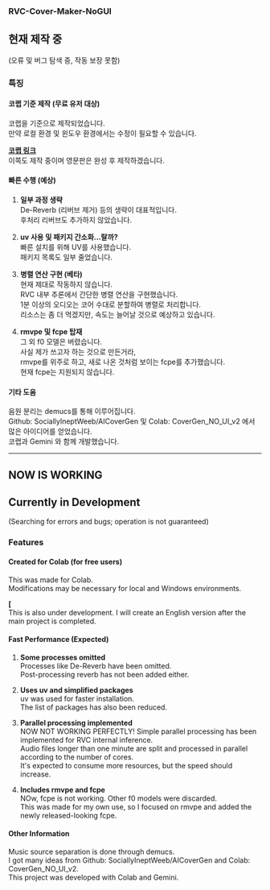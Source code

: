 ### **RVC-Cover-Maker-NoGUI**

## 현재 제작 중  
(오류 및 버그 탐색 중, 작동 보장 못함)

### 특징  

#### 코랩 기준 제작 (무료 유저 대상)  
코랩을 기준으로 제작되었습니다.  
만약 로컬 환경 및 윈도우 환경에서는 수정이 필요할 수 있습니다.

**[코랩 링크](https://colab.research.google.com/drive/1PWDahtAg0XzOaT2r8bDxmxxXC38Z72Oq)**  
이쪽도 제작 중이며 영문판은 완성 후 제작하겠습니다.

#### 빠른 수행 (예상)  

1. **일부 과정 생략**  
De-Reverb (리버브 제거) 등의 생략이 대표적입니다.  
후처리 리버브도 추가하지 않았습니다.

3. **uv 사용 및 패키지 간소화...랄까?**  <br>
빠른 설치를 위해 UV를 사용했습니다.  
패키지 목록도 일부 줄었습니다.

5. **병렬 연산 구현 (베타)**  
현재 제대로 작동하지 않습니다.  
RVC 내부 추론에서 간단한 병렬 연산을 구현했습니다.  
1분 이상의 오디오는 코어 수대로 분할하여 병렬로 처리합니다.  
리소스는 좀 더 먹겠지만, 속도는 늘어날 것으로 예상하고 있습니다.  

4. **rmvpe 및 fcpe 탑재**  
그 외 f0 모델은 버렸습니다.  
사실 제가 쓰고자 하는 것으로 만든거라,  
rmvpe를 위주로 하고, 새로 나온 것처럼 보이는 fcpe를 추가했습니다.  
현재 fcpe는 지원되지 않습니다.  

#### 기타 도움  
음원 분리는 demucs를 통해 이루어집니다.  
Github: SociallyIneptWeeb/AICoverGen 및 Colab: CoverGen_NO_UI_v2 에서 많은 아이디어를 얻었습니다.  
코랩과 Gemini 와 함께 개발했습니다.

---

## NOW IS WORKING

## Currently in Development  
(Searching for errors and bugs; operation is not guaranteed)

### Features  

#### Created for Colab (for free users)  
This was made for Colab.  
Modifications may be necessary for local and Windows environments.

**[**   
This is also under development. I will create an English version after the main project is completed.

#### Fast Performance (Expected)  

1. **Some processes omitted**  
Processes like De-Reverb have been omitted.  
Post-processing reverb has not been added either.

2. **Uses uv and simplified packages**  
uv was used for faster installation.  
The list of packages has also been reduced.

3. **Parallel processing implemented**  
NOW NOT WORKING PERFECTLY!
Simple parallel processing has been implemented for RVC internal inference.  
Audio files longer than one minute are split and processed in parallel according to the number of cores.  
It's expected to consume more resources, but the speed should increase.

5. **Includes rmvpe and fcpe**  
NOw, fcpe is not working.
Other f0 models were discarded.  
This was made for my own use, so I focused on rmvpe and added the newly released-looking fcpe.

#### Other Information  
Music source separation is done through demucs.  
I got many ideas from Github: SociallyIneptWeeb/AICoverGen and Colab: CoverGen_NO_UI_v2.  
This project was developed with Colab and Gemini.
